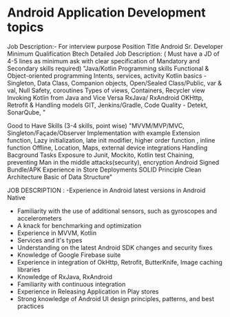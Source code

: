# Android Application Development topics
Job Description:-
For interview purpose
Position Title Android Sr. Developer
Minimum Qualification Btech
Detailed Job Description: ( Must have a JD of 4-5 lines as minimum ask with clear specification of Mandatory and Secondary skills required) "Java/Kotlin Programming skills
Functional & Object-oriented programming
Intents, services, activity
Kotlin basics - Singleton, Data Class, Companion objects, Open/Sealed Class/Public, var & val, Null Safety, coroutines
Types of views, Containers, Recycler view
Invoking Kotlin from Java and Vice Versa
RxJava/ RxAndroid
OKHttp, Retrofit & Handling models
GIT, Jenkins/Gradle,  Code Quality - Detekt, SonarQube,
"

Good to Have Skills (3-4 skills, point wise) "MVVM/MVP/MVC, Singleton/Façade/Observer
Implementation with example
Extension function, Lazy initialization,  late init modifier, higher order function , inline function
Offline, Location, Maps, external device integrations
Handling Bacground Tasks
Exposure to Junit, Mockito, Kotlin test
Chaining, preventing Man in the middle attacks(security), encryption
Android Signed Bundle/APK
Experience in Store Deployments
SOLID Principle
Clean Architecture
Basic of Data Structure"

JOB DESCRIPTION : 
 -Experience in Android latest versions in Android Native
- Familiarity with the use of additional sensors, such as gyroscopes and accelerometers
- A knack for benchmarking and optimization
- Experience in MVVM, Kotlin
- Services and it's types
- Understanding on the latest Android SDK changes and security fixes
- Knowledge of Google Firebase suite
- Experience in integration of OkHttp, Retrofit, ButterKnife, Image caching libraries
- Knowledge of RxJava, RxAndroid
- Familiarity with continuous integration
- Experience in Releasing Application in Play stores
- Strong knowledge of Android UI design principles, patterns, and best practices
